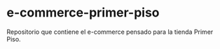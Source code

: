 # e-commerce-primer-piso

Repositorio que contiene el e-commerce pensado para la tienda Primer Piso.
